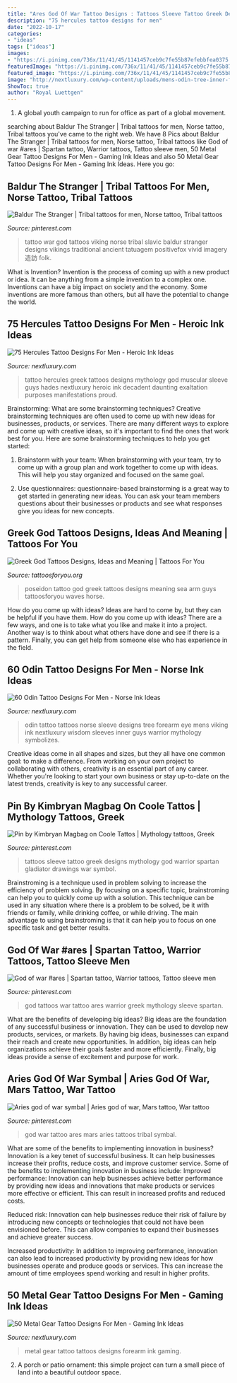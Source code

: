 ```yaml
---
title: "Ares God Of War Tattoo Designs : Tattoos Sleeve Tattoo Greek Designs Mythology God Warrior Spartan Gladiator Drawings War Symbol"
description: "75 hercules tattoo designs for men"
date: "2022-10-17"
categories:
- "ideas"
tags: ["ideas"]
images:
- "https://i.pinimg.com/736x/11/41/45/1141457ceb9c7fe55b87efebbfea0375.jpg"
featuredImage: "https://i.pinimg.com/736x/11/41/45/1141457ceb9c7fe55b87efebbfea0375.jpg"
featured_image: "https://i.pinimg.com/736x/11/41/45/1141457ceb9c7fe55b87efebbfea0375.jpg"
image: "http://nextluxury.com/wp-content/uploads/mens-odin-tree-inner-forearm-sleeve-tattoos.jpg"
ShowToc: true
author: "Royal Luettgen"
---
```



1. A global youth campaign to run for office as part of a global movement. 

	

		
searching about Baldur The Stranger | Tribal tattoos for men, Norse tattoo, Tribal tattoos you've came to the right web. We have 8 Pics about Baldur The Stranger | Tribal tattoos for men, Norse tattoo, Tribal tattoos like God of war #ares | Spartan tattoo, Warrior tattoos, Tattoo sleeve men, 50 Metal Gear Tattoo Designs For Men - Gaming Ink Ideas and also 50 Metal Gear Tattoo Designs For Men - Gaming Ink Ideas. Here you go:
		
    
## Baldur The Stranger | Tribal Tattoos For Men, Norse Tattoo, Tribal Tattoos

<img loading=lazy src="https://i.pinimg.com/1200x/40/a2/25/40a2251156784ed5e502bd3f87558255.jpg" onerror="this.onerror=null;this.src='https://tse1.mm.bing.net/th?id=OIP.DfZCiwd3qf61sgTEzMZbtwHaNK&amp;pid=15.1';" alt="Baldur The Stranger | Tribal tattoos for men, Norse tattoo, Tribal tattoos">

_Source: pinterest.com_

>tattoo war god tattoos viking norse tribal slavic baldur stranger designs vikings traditional ancient tatuagem positivefox vivid imagery 造訪 folk. 

	

What is Invention?
Invention is the process of coming up with a new product or idea. It can be anything from a simple invention to a complex one. Inventions can have a big impact on society and the economy. Some inventions are more famous than others, but all have the potential to change the world.

    
## 75 Hercules Tattoo Designs For Men - Heroic Ink Ideas

<img loading=lazy src="http://nextluxury.com/wp-content/uploads/full-back-muscular-greek-hercules-tattoo-for-guys.jpg" onerror="this.onerror=null;this.src='https://tse4.mm.bing.net/th?id=OIP.F9cDJB05NHJZ5y8XsiJIOQHaG7&amp;pid=15.1';" alt="75 Hercules Tattoo Designs For Men - Heroic Ink Ideas">

_Source: nextluxury.com_

>tattoo hercules greek tattoos designs mythology god muscular sleeve guys hades nextluxury heroic ink decadent daunting exaltation purposes manifestations proud. 

	

Brainstorming: What are some brainstorming techniques?
Creative brainstorming techniques are often used to come up with new ideas for businesses, products, or services. There are many different ways to explore and come up with creative ideas, so it's important to find the ones that work best for you. Here are some brainstorming techniques to help you get started:
1. Brainstorm with your team: When brainstorming with your team, try to come up with a group plan and work together to come up with ideas. This will help you stay organized and focused on the same goal.

2. Use questionnaires: questionnaire-based brainstorming is a great way to get started in generating new ideas. You can ask your team members questions about their businesses or products and see what responses give you ideas for new concepts.


    
## Greek God Tattoos Designs, Ideas And Meaning | Tattoos For You

<img loading=lazy src="https://www.tattoosforyou.org/wp-content/uploads/2016/03/Greek-God-Tattoo.jpg" onerror="this.onerror=null;this.src='https://tse2.mm.bing.net/th?id=OIP.G-k-0WY4qvxptZotVFIc1wHaHa&amp;pid=15.1';" alt="Greek God Tattoos Designs, Ideas and Meaning | Tattoos For You">

_Source: tattoosforyou.org_

>poseidon tattoo god greek tattoos designs meaning sea arm guys tattoosforyou waves horse. 

	

How do you come up with ideas?
Ideas are hard to come by, but they can be helpful if you have them. How do you come up with ideas? There are a few ways, and one is to take what you like and make it into a project. Another way is to think about what others have done and see if there is a pattern. Finally, you can get help from someone else who has experience in the field.

    
## 60 Odin Tattoo Designs For Men - Norse Ink Ideas

<img loading=lazy src="http://nextluxury.com/wp-content/uploads/mens-odin-tree-inner-forearm-sleeve-tattoos.jpg" onerror="this.onerror=null;this.src='https://tse3.mm.bing.net/th?id=OIP.piajdsdGragpetIQDhbYRgHaLI&amp;pid=15.1';" alt="60 Odin Tattoo Designs For Men - Norse Ink Ideas">

_Source: nextluxury.com_

>odin tattoo tattoos norse sleeve designs tree forearm eye mens viking ink nextluxury wisdom sleeves inner guys warrior mythology symbolizes. 

	

Creative ideas come in all shapes and sizes, but they all have one common goal: to make a difference. From working on your own project to collaborating with others, creativity is an essential part of any career. Whether you're looking to start your own business or stay up-to-date on the latest trends, creativity is key to any successful career.

    
## Pin By Kimbryan Magbag On Coole Tattos | Mythology Tattoos, Greek

<img loading=lazy src="https://i.pinimg.com/736x/11/41/45/1141457ceb9c7fe55b87efebbfea0375.jpg" onerror="this.onerror=null;this.src='https://tse3.mm.bing.net/th?id=OIP.-lUTwZfPx5eHOrJwmS4nmQHaJ4&amp;pid=15.1';" alt="Pin by Kimbryan Magbag on Coole Tattos | Mythology tattoos, Greek">

_Source: pinterest.com_

>tattoos sleeve tattoo greek designs mythology god warrior spartan gladiator drawings war symbol. 

	

Brainstroming is a technique used in problem solving to increase the efficiency of problem solving. By focusing on a specific topic, brainstroming can help you to quickly come up with a solution. This technique can be used in any situation where there is a problem to be solved, be it with friends or family, while drinking coffee, or while driving. The main advantage to using brainstroming is that it can help you to focus on one specific task and get better results.

    
## God Of War #ares | Spartan Tattoo, Warrior Tattoos, Tattoo Sleeve Men

<img loading=lazy src="https://i.pinimg.com/originals/14/62/69/146269e9f2ef6e787fb6cc8a6970ca57.jpg" onerror="this.onerror=null;this.src='https://tse1.mm.bing.net/th?id=OIP.F9LRD3FUCUz7nLLwL0nAuAHaJ4&amp;pid=15.1';" alt="God of war #ares | Spartan tattoo, Warrior tattoos, Tattoo sleeve men">

_Source: pinterest.com_

>god tattoos war tattoo ares warrior greek mythology sleeve spartan. 

	

What are the benefits of developing big ideas?
Big ideas are the foundation of any successful business or innovation. They can be used to develop new products, services, or markets. By having big ideas, businesses can expand their reach and create new opportunities. In addition, big ideas can help organizations achieve their goals faster and more efficiently. Finally, big ideas provide a sense of excitement and purpose for work.

    
## Aries God Of War Symbal | Aries God Of War, Mars Tattoo, War Tattoo

<img loading=lazy src="https://i.pinimg.com/736x/ab/11/9e/ab119e0e4c7e3705481dfcdd63d4a2de--ares-tattoo-god-of-war-tattoo.jpg" onerror="this.onerror=null;this.src='https://tse4.mm.bing.net/th?id=OIP.ZR8jZ5WiqeA-CiUIQypi7wHaLa&amp;pid=15.1';" alt="Aries god of war symbal | Aries god of war, Mars tattoo, War tattoo">

_Source: pinterest.com_

>god war tattoo ares mars aries tattoos tribal symbal. 

	

What are some of the benefits to implementing innovation in business?
Innovation is a key tenet of successful business. It can help businesses increase their profits, reduce costs, and improve customer service. Some of the benefits to implementing innovation in business include: 
Improved performance: Innovation can help businesses achieve better performance by providing new ideas and innovations that make products or services more effective or efficient. This can result in increased profits and reduced costs. 

Reduced risk: Innovation can help businesses reduce their risk of failure by introducing new concepts or technologies that could not have been envisioned before. This can allow companies to expand their businesses and achieve greater success. 

Increased productivity: In addition to improving performance, innovation can also lead to increased productivity by providing new ideas for how businesses operate and produce goods or services. This can increase the amount of time employees spend working and result in higher profits.

    
## 50 Metal Gear Tattoo Designs For Men - Gaming Ink Ideas

<img loading=lazy src="http://nextluxury.com/wp-content/uploads/inner-forearm-metal-gear-guys-tattoos.jpg" onerror="this.onerror=null;this.src='https://tse1.mm.bing.net/th?id=OIP.AqMUWSFdVXD5W8-Yhq2QlAHaIq&amp;pid=15.1';" alt="50 Metal Gear Tattoo Designs For Men - Gaming Ink Ideas">

_Source: nextluxury.com_

>metal gear tattoo tattoos designs forearm ink gaming. 

	

2. A porch or patio ornament: this simple project can turn a small piece of land into a beautiful outdoor space. 

